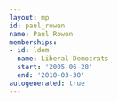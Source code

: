 ```yaml
---
layout: mp
id: paul_rowen
name: Paul Rowen
memberships:
- id: ldem
  name: Liberal Democrats
  start: '2005-06-28'
  end: '2010-03-30'
autogenerated: true
---
```

